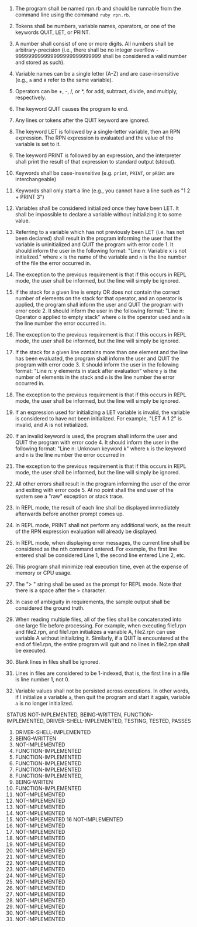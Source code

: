 1. The program shall be named rpn.rb and should be runnable from the command line using the command `ruby rpn.rb`.

2. Tokens shall be numbers, variable names, operators, or one of the keywords QUIT, LET, or PRINT.

3. A number shall consist of one or more digits.  All numbers shall be arbitrary-precision (i.e., there shall be no integer overflow - 999999999999999999999999999 shall be considered a valid number and stored as such).

4. Variable names can be a single letter (A-Z) and are case-insensitive (e.g., `a` and `A` refer to the same variable).

5. Operators can be +, -, /, or *, for add, subtract, divide, and multiply, respectively.

6. The keyword QUIT causes the program to end.

7. Any lines or tokens after the QUIT keyword are ignored.

8. The keyword LET is followed by a single-letter variable, then an RPN expression.  The RPN expression is evaluated and the value of the variable is set to it.

9. The keyword PRINT is followed by an expression, and the interpreter shall print the result of that expression to standard output (stdout).

10. Keywords shall be case-insensitive (e.g. `print`, `PRINT`, or `pRiNt` are interchangeable)

11. Keywords shall only start a line (e.g., you cannot have a line such as "1 2 + PRINT 3")

12. Variables shall be considered initialized once they have been LET.  It shall be impossible to declare a variable without initializing it to some value.

13. Referring to a variable which has not previously been LET (i.e. has not been declared) shall result in the program informing the user that the variable is uninitialized and QUIT the program with error code 1.  It should inform the user in the following format: "Line n: Variable x is not initialized." where `x` is the name of the variable and `n` is the line number of the file the error occurred in.

14. The exception to the previous requirement is that if this occurs in REPL mode, the user shall be informed, but the line will simply be ignored.

15. If the stack for a given line is empty OR does not contain the correct number of elements on the stack for that operator, and an operator is applied, the program shall inform the user and QUIT the program with error code 2.  It should inform the user in the following format: "Line n: Operator o applied to empty stack" where `o` is the operator used and `n` is the line number the error occurred in.

16. The exception to the previous requirement is that if this occurs in REPL mode, the user shall be informed, but the line will simply be ignored.

17. If the stack for a given line contains more than one element and the line has been evaluated, the program shall inform the user and QUIT the program with error code 3.  It should inform the user in the following format: "Line n: y elements in stack after evaluation" where `y` is the number of elements in the stack and `n` is the line number the error occurred in.

18. The exception to the previous requirement is that if this occurs in REPL mode, the user shall be informed, but the line will simply be ignored.

19. If an expression used for initializing a LET variable is invalid, the variable is considered to have not been initialized.  For example, "LET A 1 2" is invalid, and A is not initialized.
20. If an invalid keyword is used, the program shall inform the user and QUIT the program with error code 4.  It should inform the user in the following format: "Line n: Unknown keyword k" where `k` is the keyword and `n` is the line number the error occurred in

21. The exception to the previous requirement is that if this occurs in REPL mode, the user shall be informed, but the line will simply be ignored.

22. All other errors shall result in the program informing the user of the error and exiting with error code 5.  At no point shall the end user of the system see a "raw" exception or stack trace.

23. In REPL mode, the result of each line shall be displayed immediately afterwards before another prompt comes up.

24. In REPL mode, PRINT shall not perform any additional work, as the result of the RPN expression evaluation will already be displayed.

25. In REPL mode, when displaying error messages, the current line shall be considered as the nth command entered. For example, the first line entered shall be considered Line 1, the second line entered Line 2, etc.

26. This program shall minimize real execution time, even at the expense of memory or CPU usage.

27. The "> " string shall be used as the prompt for REPL mode.  Note that there is a space after the > character.
28. In case of ambiguity in requirements, the sample output shall be considered the ground truth.

29. When reading multiple files, all of the files shall be concatenated into one large file before processing.  For example, when executing file1.rpn and file2.rpn, and file1.rpn initializes a variable A, file2.rpn can use variable A without initializing it.  Similarly, if a QUIT is encountered at the end of file1.rpn, the entire program will quit and no lines in file2.rpn shall be executed.

30. Blank lines in files shall be ignored.

31. Lines in files are considered to be 1-indexed, that is, the first line in a file is line number 1, not 0.

32. Variable values shall not be persisted across executions.  In other words, if I initialize a variable `a`, then quit the program and start it again, variable `a` is no longer initialized.

STATUS
NOT-IMPLEMENTED, BEING-WRITTEN, FUNCTION-IMPLEMENTED, DRIVER-SHELL-IMPLEMENTED, TESTING, TESTED, PASSES
1.  DRIVER-SHELL-IMPLEMENTED
2.  BEING-WRITTEN
3.  NOT-IMPLEMENTED
4.  FUNCTION-IMPLEMENTED
5.  FUNCTION-IMPLEMENTED
6.  FUNCTION-IMPLEMENTED
7.  FUNCTION-IMPLEMENTED
8.  FUNCTION-IMPLEMENTED,
9.  BEING-WRITEN
10. FUNCTION-IMPLEMENTED
11. NOT-IMPLEMENTED
12. NOT-IMPLEMENTED
13. NOT-IMPLEMENTED
14. NOT-IMPLEMENTED
15. NOT-IMPLEMENTED
16  NOT-IMPLEMENTED
17. NOT-IMPLEMENTED
18. NOT-IMPLEMENTED
19. NOT-IMPLEMENTED
20. NOT-IMPLEMENTED
21. NOT-IMPLEMENTED
22. NOT-IMPLEMENTED
23. NOT-IMPLEMENTED
24. NOT-IMPLEMENTED
25. NOT-IMPLEMENTED
26. NOT-IMPLEMENTED
27. NOT-IMPLEMENTED
28. NOT-IMPLEMENTED
29. NOT-IMPLEMENTED
30. NOT-IMPLEMENTED
31. NOT-IMPLEMENTED
32. NOT-IMPLEMENTED
